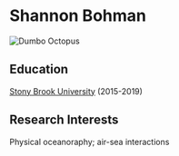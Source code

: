 # Shannon Bohman
![Dumbo Octopus](https://ocean.si.edu/sites/default/files/styles/photo_full/public/grimpo-3_med_1.jpg?itok=ZwZ02HnD)


## Education
[Stony Brook University](https://www.stonybrook.edu/) (2015-2019)

## Research Interests
Physical oceanoraphy; air-sea interactions
